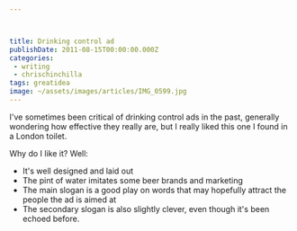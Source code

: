 ```yaml
---



title: Drinking control ad
publishDate: 2011-08-15T00:00:00.000Z
categories:
 - writing
 - chrischinchilla
tags: greatidea
image: ~/assets/images/articles/IMG_0599.jpg
---
```


I've sometimes been critical of drinking control ads in the past, generally wondering how effective they really are, but I really liked this one I found in a London toilet.

Why do I like it? Well:

- It's well designed and laid out
- The pint of water imitates some beer brands and marketing
- The main slogan is a good play on words that may hopefully attract the people the ad is aimed at
- The secondary slogan is also slightly clever, even though it's been echoed before.
